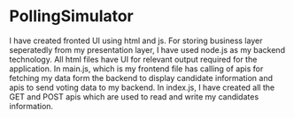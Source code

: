 # PollingSimulator
I have created fronted UI using html and js.
For storing business layer seperatedly from my presentation layer, I have used node.js as my backend technology.
All html files have UI for relevant output required for the application.
In main.js, which is my frontend file has calling of apis for fetching my data form the backend to display candidate information and apis to send voting data to my backend.
In index.js, I have created all the GET and POST apis which are used to read and write my candidates information.